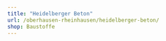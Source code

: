 ```yaml
---
title: "Heidelberger Beton"
url: /oberhausen-rheinhausen/heidelberger-beton/
shop: Baustoffe
---
```

